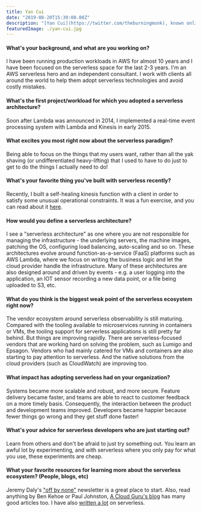 ```yaml
---
title: Yan Cui
date: "2019-08-20T15:30:00.00Z"
description: "[Yan Cui](https://twitter.com/theburningmonk), known online as theburningmonk, is an independent consultant, speaker, and blogger. Yan is also the author of [Production-Ready Serverless](https://www.manning.com/livevideo/production-ready-serverless) and a Developer Advocate at [Lumigo](https://lumigo.io/)."
featuredImage: ./yan-cui.jpg
---
```


#### What's your background, and what are you working on?

I have been running production workloads in AWS for almost 10 years and I have been focused on the serverless space for the last 2-3 years. I'm an AWS serverless hero and an independent consultant. I work with clients all around the world to help them adopt serverless technologies and avoid costly mistakes.

#### What's the first project/workload for which you adopted a serverless architecture?

Soon after Lambda was announced in 2014, I implemented a real-time event processing system with Lambda and Kinesis in early 2015.

#### What excites you most right now about the serverless paradigm?

Being able to focus on the things that my users want, rather than all the yak shaving (or undifferentiated heavy-lifting) that I used to have to do just to get to do the things I actually need to do!

#### What's your favorite thing you've built with serverless recently?

Recently, I built a self-healing kinesis function with a client in order to satisfy some unusual operational constraints. It was a fun exercise, and you can read about it [here](https://theburningmonk.com/2019/05/a-self-healing-kinesis-function-that-adapts-its-throughput-based-on-performance/).

#### How would you define a serverless architecture?

I see a "serverless architecture" as one where you are not responsible for managing the infrastructure - the underlying servers, the machine images, patching the OS, configuring load balancing, auto-scaling and so on. These architectures evolve around function-as-a-service (FaaS) platforms such as AWS Lambda, where we focus on writing the business logic and let the cloud provider handle the infrastructure. Many of these architectures are also designed around and driven by events - e.g. a user logging into the application, an IOT sensor recording a new data point, or a file being uploaded to S3, etc.

#### What do you think is the biggest weak point of the serverless ecosystem right now?

The vendor ecosystem around serverless observability is still maturing. Compared with the tooling available to microservices running in containers or VMs, the tooling support for serverless applications is still pretty far behind. But things are improving rapidly. There are serverless-focused vendors that are working hard on solving the problem, such as Lumigo and Epsagon. Vendors who had mainly catered for VMs and containers are also starting to pay attention to serverless. And the native solutions from the cloud providers (such as CloudWatch) are improving too.

#### What impact has adopting serverless had on your organization?

Systems became more scalable and robust, and more secure. Feature delivery became faster, and teams are able to react to customer feedback on a more timely basis. Consequently, the interaction between the product and development teams improved. Developers became happier because fewer things go wrong and they get stuff done faster!

#### What's your advice for serverless developers who are just starting out?

Learn from others and don't be afraid to just try something out. You learn an awful lot by experimenting, and with serverless where you only pay for what you use, these experiments are cheap.

#### What your favorite resources for learning more about the serverless ecosystem? (People, blogs, etc)

Jeremy Daly's ["off by none"](https://www.jeremydaly.com/newsletter/) newsletter is a great place to start. Also, read anything by Ben Kehoe or Paul Johnston, [A Cloud Guru's blog](https://read.acloud.guru/) has many good articles too. I have also [written a lot](https://medium.com/theburningmonk-com/all-my-posts-on-serverless-aws-lambda-43c17a147f91) on serverless.
